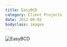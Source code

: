 ```yaml
---
title: EasyBCD
category: Client Projects
date: 2012-06-02
bodyclass: images
---
```


<img src="../assets/images/projects/easybcd-01.png" alt="EasyBCD" />
